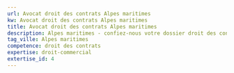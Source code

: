 ```yaml
---
url: Avocat droit des contrats Alpes maritimes
kw: Avocat droit des contrats Alpes maritimes
title: Avocat droit des contrats Alpes maritimes
description: Alpes maritimes - confiez-nous votre dossier droit des contrats
tag_ville: Alpes maritimes
competence: droit des contrats
expertise: droit-commercial
extertise_id: 4
---
```

